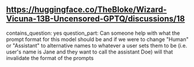 ## https://huggingface.co/TheBloke/Wizard-Vicuna-13B-Uncensored-GPTQ/discussions/18

contains_question: yes
question_part: Can someone help with what the prompt format for this model should be and if we were to change "Human" or "Assistant" to alternative names to whatever a user sets them to be (i.e. user's name is Jane and they want to call the assistant Doe) will that invalidate the format of the prompts